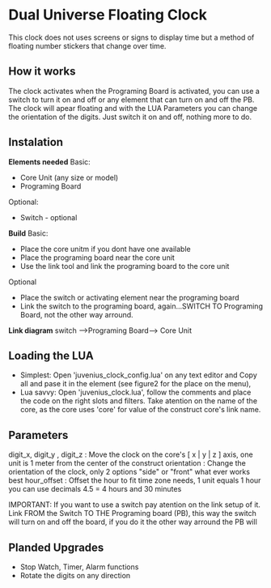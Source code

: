 # Dual Universe Floating Clock

This clock does not uses screens or signs to display time but a method of floating number stickers that change over time.

## How it works

The clock activates when the Programing Board is activated, you can use a switch to turn it on and off or any element that can turn on and off the PB. The clock will apear floating and with the LUA Parameters you can change the orientation of the digits. Just switch it on and off, nothing more to do.

## Instalation

**Elements needed**
Basic:

- Core Unit (any size or model)
- Programing Board

Optional:

- Switch - optional

**Build**
Basic:

- Place the core unitm if you dont have one available
- Place the programing board near the core unit
- Use the link tool and link the programing board to the core unit

Optional

- Place the switch or activating element near the programing board
- Link the switch to the programing board, again...SWITCH TO Programing Board, not the other way arround.

**Link diagram**
switch -->Programing Board--> Core Unit

## Loading the LUA

- Simplest: Open 'juvenius_clock_config.lua' on any text editor and Copy all and pase it in the element (see figure2 for the place on the menu),
- Lua savvy: Open 'juvenius_clock.lua', follow the comments and place the code on the right slots and filters. Take atention on the name of the core, as the core uses 'core' for value of the construct core's link name.

## Parameters

digit_x, digit_y , digit_z : Move the clock on the core's [ x | y | z ] axis, one unit is 1 meter from the center of the construct
orientation : Change the orientation of the clock, only 2 options "side" or "front" what ever works best
hour_offset : Offset the hour to fit time zone needs, 1 unit equals 1 hour you can use decimals 4.5 = 4 hours and 30 minutes

IMPORTANT: If you want to use a switch pay atention on the link setup of it. Link FROM the Switch TO THE Programing board (PB), this way the switch will turn on and off the board, if you do it the other way arround the PB will

## Planded Upgrades

- Stop Watch, Timer, Alarm functions
- Rotate the digits on any direction
